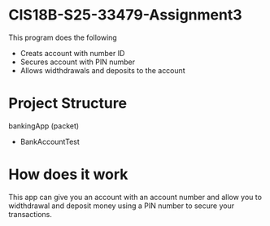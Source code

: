 # CIS18B-S25-33479-Assignment3
This program does the following

* Creats account with number ID
* Secures account with PIN number
* Allows widthdrawals and deposits to the account
  
# Project Structure

bankingApp (packet)

* BankAccountTest
  
# How does it work

This app can give you an account with an account number and allow you to widthdrawal and deposit money using a PIN number to secure your transactions.
